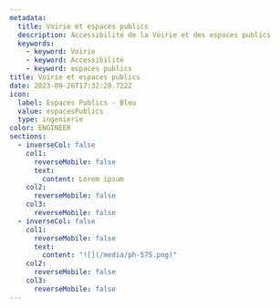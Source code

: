 ```yaml
---
metadata:
  title: Voirie et espaces publics
  description: Accessibilité de la Voirie et des espaces publics
  keywords:
    - keyword: Voirie
    - keyword: Accessibilité
    - keyword: espaces publics
title: Voirie et espaces publics
date: 2023-09-26T17:32:28.722Z
icon:
  label: Espaces Publics - Bleu
  value: espacesPublics
  type: ingenierie
color: ENGINEER
sections:
  - inverseCol: false
    col1:
      reverseMobile: false
      text:
        content: L﻿orem ipsum
    col2:
      reverseMobile: false
    col3:
      reverseMobile: false
  - inverseCol: false
    col1:
      reverseMobile: false
      text:
        content: "![](/media/ph-575.png)"
    col2:
      reverseMobile: false
    col3:
      reverseMobile: false
---
```

